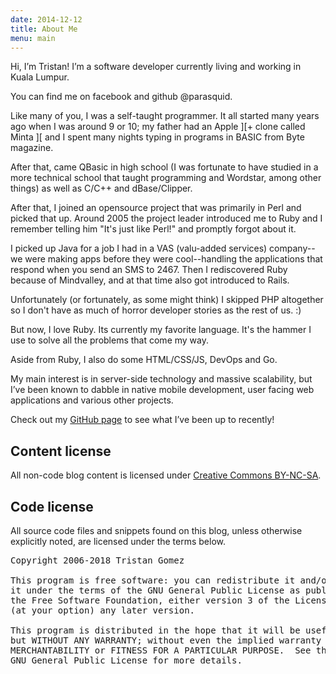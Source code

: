 ```yaml
---
date: 2014-12-12
title: About Me
menu: main
---
```

Hi, I’m Tristan! I’m a software developer currently living and working in Kuala Lumpur.

You can find me on facebook and github @parasquid.

Like many of you, I was a self-taught programmer. It all started many years ago when I was around 9 or 10; my father had an Apple ][+ clone called Minta ][ and I spent many nights typing in programs in BASIC from Byte magazine.

After that, came QBasic in high school (I was fortunate to have studied in a more technical school that taught programming and Wordstar, among other things) as well as C/C++ and dBase/Clipper.

After that, I joined an opensource project that was primarily in Perl and picked that up. Around 2005 the project leader introduced me to Ruby and I remember telling him "It's just like Perl!" and promptly forgot about it.

I picked up Java for a job I had in a VAS (valu-added services) company--we were making apps before they were cool--handling the applications that respond when you send an SMS to 2467. Then I rediscovered Ruby because of Mindvalley, and at that time also got introduced to Rails.

Unfortunately (or fortunately, as some might think) I skipped PHP altogether so I don't have as much of horror developer stories as the rest of us. :)

But now, I love Ruby. Its currently my favorite language. It's the hammer I use to solve all the problems that come my way.

Aside from Ruby, I also do some HTML/CSS/JS, DevOps and Go.

My main interest is in server-side technology and massive scalability, but I’ve been known to dabble in native mobile development, user facing web applications and various other projects.

Check out my [GitHub page](https://github.com/parasquid) to see what I’ve been up to recently!

## Content license

All non-code blog content is licensed under [Creative Commons BY-NC-SA](http://creativecommons.org/licenses/by-nc-sa/4.0/).

## Code license

All source code files and snippets found on this blog, unless otherwise explicitly noted, are licensed under the terms below.

<pre>
Copyright 2006-2018 Tristan Gomez

This program is free software: you can redistribute it and/or modify
it under the terms of the GNU General Public License as published by
the Free Software Foundation, either version 3 of the License, or
(at your option) any later version.

This program is distributed in the hope that it will be useful,
but WITHOUT ANY WARRANTY; without even the implied warranty of
MERCHANTABILITY or FITNESS FOR A PARTICULAR PURPOSE.  See the
GNU General Public License for more details.
</pre>
